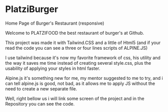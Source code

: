 # PlatziBurger
Home Page of Burger's Restaurant (responsive)

Welcome to PLATZIFOOD the best restaurant of burger's at Github.

This project was made it with Tailwind.CSS and a little of Html5 (and if your read the code you can see a three or four lines scripts of ALPINE.JS) 

I use tailwind because it's now my favorite framework of css, his utility and the way it saves me time instead of creating several style.css, plus the usability of applying your styles in html faster.

Alpine.js it's something new for me, my mentor suggested to me to try, and i can tell alpine.js is good, not bad, as it allows me to apply JS without the need to create a new separate file.

Well, right bellow us i will link some screen of the project and in the Repository you can see the code.

